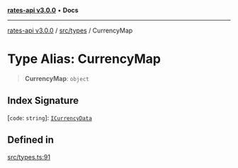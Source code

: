 [**rates-api v3.0.0**](../../../README.md) • **Docs**

***

[rates-api v3.0.0](../../../modules.md) / [src/types](../README.md) / CurrencyMap

# Type Alias: CurrencyMap

> **CurrencyMap**: `object`

## Index Signature

 \[`code`: `string`\]: [`ICurrencyData`](../interfaces/ICurrencyData.md)

## Defined in

[src/types.ts:91](https://github.com/ZelCore-io/rates-api/blob/6ee8192dea404fd0a0f6ba9b7352f3b7673523eb/src/types.ts#L91)
